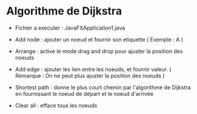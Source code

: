 # Algorithme de Dijkstra

- Fichier a executer : JavaFXApplication1.java

- Add node : ajouter un noeud et fournir son etiquette ( Exemple : A )

- Arrange : active le mode drag and drop pour ajuster la position des noeuds

- Add edge : ajouter les lien entre les noeuds, et fournir valeur. 
( Remarque : On ne peut plus ajuster la position des noeuds )

- Shortest path : donne le plus court chemin par l'algorithme de Dijkstra en fournissant le noeud de départ et le noeud d'arrivée

- Clear all : efface tous les noeuds
